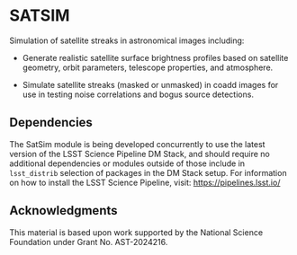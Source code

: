 # SATSIM

Simulation of satellite streaks in astronomical images including: 

* Generate realistic satellite surface brightness profiles based on satellite geometry, orbit parameters, telescope properties, and atmosphere.

* Simulate satellite streaks (masked or unmasked) in coadd images for use in testing noise correlations and bogus source detections.

## Dependencies

The SatSim module is being developed concurrently to use the latest version of the LSST Science Pipeline DM Stack, and should require no additional dependencies or modules outside of those include in `lsst_distrib` selection of packages in the DM Stack setup.  For information on how to install the LSST Science Pipeline, visit: <https://pipelines.lsst.io/>

## Acknowledgments

This material is based upon work supported by the National Science Foundation under Grant No. AST-2024216.
